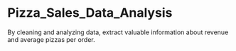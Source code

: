 # Pizza_Sales_Data_Analysis
By cleaning and analyzing data, extract valuable information about revenue and average pizzas per order.
